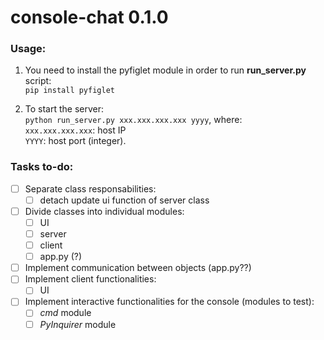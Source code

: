 # console-chat 0.1.0

### Usage:

1) You need to install the pyfiglet module in order to run **run_server.py** script:  
<code>pip install pyfiglet</code>


2) To start the server:  
<code>python run_server.py xxx.xxx.xxx.xxx yyyy</code>, where:  
   <code>xxx.xxx.xxx.xxx</code>: host IP\
   <code>YYYY</code>: host port (integer).
   

### Tasks to-do:

- [ ] Separate class responsabilities:
    - [ ] detach update ui function of server class
- [ ] Divide classes into individual modules:
    - [ ] UI
    - [ ] server
    - [ ] client
    - [ ] app.py (?)
- [ ] Implement communication between objects (app.py??)
- [ ] Implement client functionalities:
   - [ ] UI
- [ ] Implement interactive functionalities for the console (modules to test):
   - [ ] _cmd_ module
   - [ ] _PyInquirer_ module
